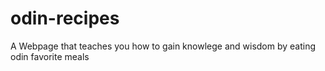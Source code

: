 # odin-recipes
A Webpage that teaches you how to gain knowlege and wisdom by eating odin favorite meals
